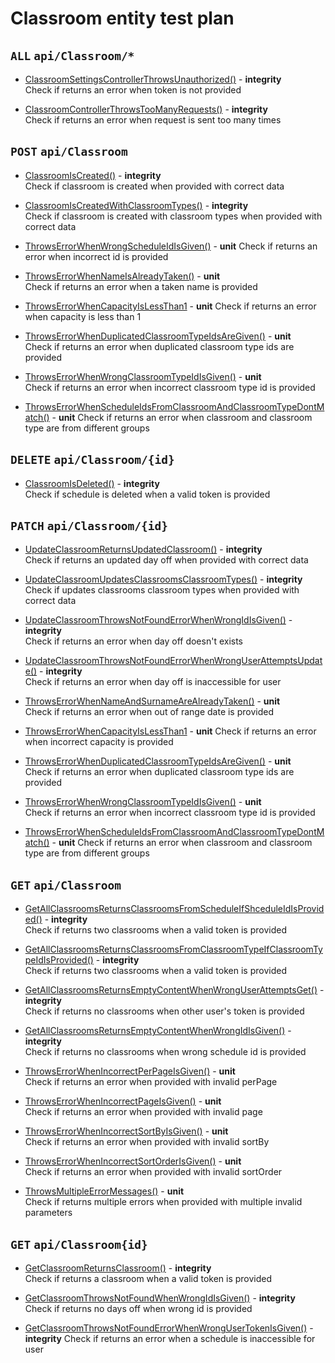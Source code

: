 # Classroom entity test plan

## `ALL` `api/Classroom/*`

- [ClassroomSettingsControllerThrowsUnauthorized()](../Entities/EClassroom/ClassroomController.test.cs) - **integrity**  
  Check if returns an error when token is not provided

- [ClassroomControllerThrowsTooManyRequests()](../Entities/EClassroom/ClassroomController.test.cs) - **integrity**  
  Check if returns an error when request is sent too many times


## `POST` `api/Classroom`

- [ClassroomIsCreated()](../Entities/EClassroom/ClassroomController.test.cs) - **integrity**  
  Check if classroom is created when provided with correct data

- [ClassroomIsCreatedWithClassroomTypes()](../Entities/EClassroom/ClassroomController.test.cs) - **integrity**  
  Check if classroom is created with classroom types when provided with correct data

- [ThrowsErrorWhenWrongScheduleIdIsGiven()](../Entities/EClassroom/CreateClassroomCommand.unit.cs) - **unit** 
  Check if returns an error when incorrect id is provided

- [ThrowsErrorWhenNameIsAlreadyTaken()](../Entities/EClassroom/CreateClassroomCommand.unit.cs) - **unit**  
  Check if returns an error when a taken name  is provided

- [ThrowsErrorWhenCapacityIsLessThan1](../Entities/EClassroom/CreateClassroomCommand.unit.cs) - **unit** 
  Check if returns an error when capacity is less than 1

- [ThrowsErrorWhenDuplicatedClassroomTypeIdsAreGiven()](../Entities/EClassroom/CreateClassroomCommand.unit.cs) - **unit** 			
  Check if returns an error when duplicated classroom type ids are provided

- [ThrowsErrorWhenWrongClassroomTypeIdIsGiven()](../Entities/EClassroom/CreateClassroomCommand.unit.cs) - **unit** 			
  Check if returns an error when incorrect classroom type id is provided

- [ThrowsErrorWhenScheduleIdsFromClassroomAndClassroomTypeDontMatch()](../Entities/EClassroom/CreateClassroomCommand.unit.cs) - **unit**
  Check if returns an error when classroom and classroom type are from different groups


## `DELETE` `api/Classroom/{id}`

- [ClassroomIsDeleted()](../Entities/EClassroom/ClassroomController.test.cs) - **integrity**  
  Check if schedule is deleted when a valid token is provided


## `PATCH` `api/Classroom/{id}`

- [UpdateClassroomReturnsUpdatedClassroom()](../Entities/EClassroom/ClassroomController.test.cs) - **integrity**  
  Check if returns an updated day off when provided with correct data

- [UpdateClassroomUpdatesClassroomsClassroomTypes()](../Entities/EClassroom/ClassroomController.test.cs) - **integrity**  
  Check if updates classrooms classroom types when provided with correct data

- [UpdateClassroomThrowsNotFoundErrorWhenWrongIdIsGiven()](../Entities/EClassroom/ClassroomController.test.cs) - **integrity**  
  Check if returns an error when day off doesn't exists

- [UpdateClassroomThrowsNotFoundErrorWhenWrongUserAttemptsUpdate()](../Entities/EClassroom/ClassroomController.test.cs) - **integrity**  
  Check if returns an error when day off is inaccessible for user

- [ThrowsErrorWhenNameAndSurnameAreAlreadyTaken()](../Entities/EClassroom/Commands/UpdateClassroomCommand.unit.cs) - **unit**  
  Check if returns an error when out of range date is provided

- [ThrowsErrorWhenCapacityIsLessThan1](../Entities/EClassroom/UpdateClassroomCommand.unit.cs) - **unit** 
  Check if returns an error when incorrect capacity is provided

- [ThrowsErrorWhenDuplicatedClassroomTypeIdsAreGiven()](../Entities/EClassroom/UpdateClassroomCommand.unit.cs) - **unit** 			
  Check if returns an error when duplicated classroom type ids are provided

- [ThrowsErrorWhenWrongClassroomTypeIdIsGiven()](../Entities/EClassroom/UpdateClassroomCommand.unit.cs) - **unit** 			
  Check if returns an error when incorrect classroom type id is provided

- [ThrowsErrorWhenScheduleIdsFromClassroomAndClassroomTypeDontMatch()](../Entities/EClassroom/UpdateClassroomCommand.unit.cs) - **unit**
  Check if returns an error when classroom and classroom type are from different groups


## `GET` `api/Classroom`

- [GetAllClassroomsReturnsClassroomsFromScheduleIfShceduleIdIsProvided()](../Entities/EClassroom/ClassroomController.test.cs) - **integrity**  
  Check if returns two classrooms when a valid token is provided

- [GetAllClassroomsReturnsClassroomsFromClassroomTypeIfClassroomTypeIdIsProvided()](../Entities/EClassroom/ClassroomController.test.cs) - **integrity**  
  Check if returns two classrooms when a valid token is provided

- [GetAllClassroomsReturnsEmptyContentWhenWrongUserAttemptsGet()](../Entities/EClassroom/ClassroomController.test.cs) - **integrity**  
  Check if returns no classrooms when other user's token is provided

- [GetAllClassroomsReturnsEmptyContentWhenWrongIdIsGiven()](../Entities/EClassroom/ClassroomController.test.cs) - **integrity**  
  Check if returns no classrooms when wrong schedule id is provided

- [ThrowsErrorWhenIncorrectPerPageIsGiven()](../Entities/EClassroom/Queries/GetAllClassroom.unit.cs) - **unit**  
  Check if returns an error when provided with invalid perPage

- [ThrowsErrorWhenIncorrectPageIsGiven()](../Entities/EClassroom/Queries/GetAllClassroom.unit.cs) - **unit**  
  Check if returns an error when provided with invalid page

- [ThrowsErrorWhenIncorrectSortByIsGiven()](../Entities/EClassroom/Queries/GetAllClassroom.unit.cs) - **unit**  
  Check if returns an error when provided with invalid sortBy

- [ThrowsErrorWhenIncorrectSortOrderIsGiven()](../Entities/EClassroom/Queries/GetAllClassroom.unit.cs) - **unit**  
  Check if returns an error when provided with invalid sortOrder

- [ThrowsMultipleErrorMessages()](../Entities/EClassroom/Queries/GetAllClassroom.unit.cs) - **unit**  
  Check if returns multiple errors when provided with multiple invalid parameters


## `GET` `api/Classroom{id}`

- [GetClassroomReturnsClassroom()](../Entities/EClassroom/ClassroomController.test.cs) - **integrity**  
  Check if returns a classroom when a valid token is provided

- [GetClassroomThrowsNotFoundWhenWrongIdIsGiven()](../Entities/EClassroom/ClassroomController.test.cs) - **integrity**  
  Check if returns no days off when wrong id is provided

- [GetClassroomThrowsNotFoundErrorWhenWrongUserTokenIsGiven()](../Entities/EClassroom/ClassroomController.test.cs) - **integrity** 
  Check if returns an error when a schedule is inaccessible for user

